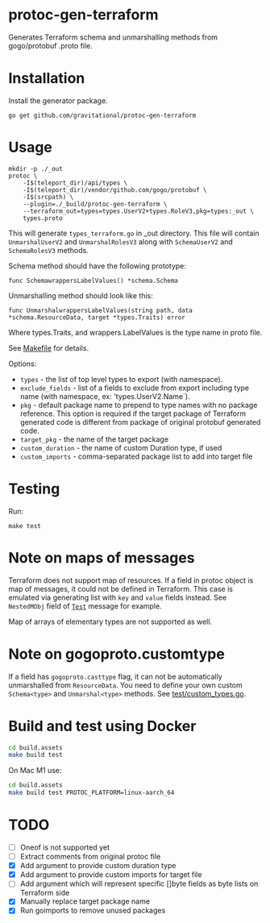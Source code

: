 # protoc-gen-terraform

Generates Terraform schema and unmarshalling methods from gogo/protobuf .proto file.

# Installation

Install the generator package. 

```
go get github.com/gravitational/protoc-gen-terraform
```

# Usage

```
mkdir -p ./_out
protoc \
    -I$(teleport_dir)/api/types \
    -I$(teleport_dir)/vendor/github.com/gogo/protobuf \
    -I$(srcpath) \
    --plugin=./_build/protoc-gen-terraform \
    --terraform_out=types=types.UserV2+types.RoleV3,pkg=types:_out \
    types.proto
```

This will generate `types_terraform.go` in _out directory. This file will contain `UnmarshalUserV2` and `UnmarshalRolesV3` along with `SchemaUserV2` and `SchemaRolesV3` methods.

Schema method should have the following prototype:

```
func SchemawrappersLabelValues() *schema.Schema
```

Unmarshalling method should look like this:
```
func UnmarshalwrappersLabelValues(string path, data *schema.ResourceData, target *types.Traits) error
```

Where types.Traits, and wrappers.LabelValues is the type name in proto file.

See [Makefile](Makefile) for details.

Options:

* `types` - the list of top level types to export (with namespace).
* `exclude_fields` - list of a fields to exclude from export including type name (with namespace, ex: 'types.UserV2.Name`).
* `pkg` - default package name to prepend to type names with no package reference. This option is required if the target package of Terraform generated code is different from package of original protobuf generated code.
* `target_pkg` - the name of the target package
* `custom_duration` - the name of custom Duration type, if used
* `custom_imports` - comma-separated package list to add into target file

# Testing

Run:

```make test```

# Note on maps of messages

Terraform does not support map of resources. If a field in protoc object is map of messages, it could not be defined in Terraform. This case is emulated via generating list with `key` and `value` fields instead. See `NestedMObj` field of [`Test`](test/custom_types.go) message for example.

Map of arrays of elementary types are not supported as well.

# Note on gogoproto.customtype

If a field has `gogoproto.casttype` flag, it can not be automatically unmarshalled from `ResourceData`. You need to define your own custom `Schema<type>` and `Unmarshal<type>` methods. See [test/custom_types.go](test/custom_types.go).

# Build and test using Docker

```sh
cd build.assets
make build test
```

On Mac M1 use:
```sh
cd build.assets
make build test PROTOC_PLATFORM=linux-aarch_64
```

# TODO

- [ ] Oneof is not supported yet
- [ ] Extract comments from original protoc file
- [x] Add argument to provide custom duration type
- [x] Add argument to provide custom imports for target file
- [ ] Add argument which will represent specific []byte fields as byte lists on Terraform side
- [x] Manually replace target package name
- [x] Run goimports to remove unused packages